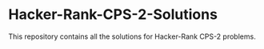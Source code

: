 # Hacker-Rank-CPS-2-Solutions
This repository contains all the solutions for Hacker-Rank CPS-2 problems.
